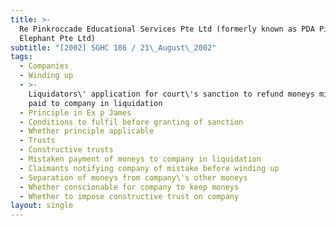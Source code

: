 ```yaml
---
title: >-
  Re Pinkroccade Educational Services Pte Ltd (formerly known as PDA Pink
  Elephant Pte Ltd)
subtitle: "[2002] SGHC 186 / 21\_August\_2002"
tags:
  - Companies
  - Winding up
  - >-
    Liquidators\' application for court\'s sanction to refund moneys mistakenly
    paid to company in liquidation
  - Principle in Ex p James
  - Conditions to fulfil before granting of sanction
  - Whether principle applicable
  - Trusts
  - Constructive trusts
  - Mistaken payment of moneys to company in liquidation
  - Claimants notifying company of mistake before winding up
  - Separation of moneys from company\'s other moneys
  - Whether conscionable for company to keep moneys
  - Whether to impose constructive trust on company
layout: single
---
```


